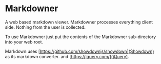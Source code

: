 # Markdowner
A web based markdown viewer. Markdowner processes everything client side. Nothing from the user is collected.

To use Markdowner just put the contents of the Markdowner sub-directory into your web root.

Markdown uses [https://github.com/showdownjs/showdown](Showdown) as its markdown converter.
and [https://jquery.com/](jQuery).

